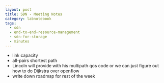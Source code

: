 ```yaml
---
layout: post
title: SDN - Meeting Notes
category: labnotebook
tags:
  - sdn
  - end-to-end-resource-management
  - sdn-for-storage
  - minutes
---
```


  - link capacity
  - all-pairs shortest path
  - Lincoln will provide with his multipath qos code or we can just figure out how to do Dijkstra 
    over openflow
  - write down roadmap for rest of the week
